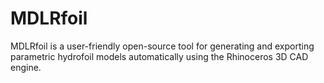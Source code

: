 # MDLRfoil
MDLRfoil is a user-friendly open-source tool for generating and exporting parametric hydrofoil models automatically using the Rhinoceros 3D CAD engine.
